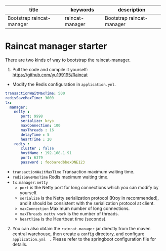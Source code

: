 | title                     | keywords        | description               |
| ------------------------- | --------------- | ------------------------- |
| Bootstrap raincat-manager | raincat-manager | Bootstrap raincat-manager |

# Raincat manager starter

There are two kinds of way to bootstrap the raincat-manager.

1. Pull the code and compile it yourself: https://github.com/yu199195/Raincat 

* Modify the Redis configuration in `application.yml`.

```yml
transactionWaitMaxTime: 500
redisSaveMaxTime: 3000
tx:
  manager:
    netty :
       port: 9998
       serialize: kryo
       maxConnection: 100
       maxThreads : 16
       delayTime : 5
       heartTime : 20
    redis :
       cluster : false
       hostName : 192.168.1.91
       port: 6379
       password : foobaredbbexONE123
```

- `transactionWaitMaxTime` Transaction maximum waiting time.
- `redisSaveMaxTime` Redis maximum waiting time.
- `tx:manager:netty`
  - `port` is the Netty port for long connections which you can modify by yourself.
  - `serialize`  is the Netty serialization protocol (Kroy in recommended), and it should be consistent with the serialization protocol at client.
  - `maxConnection` Maximum number of long connections.
  - `maxThreads netty work` is the number of threads. 
  - `heartTime` is the Heartbeat time (seconds).

2. You can also obtain the `raincat-manager` jar directly from the maven central warehouse, then create a `config` directory, and configure `application.yml  `. Please refer to the springboot configuration file for details. 

